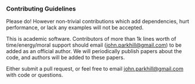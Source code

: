 ### Contributing Guidelines
Please do! However non-trivial contributions which add dependencies, hurt performance, or lack any examples will not be accepted.

This is academic software. Contributors of more than 1k lines worth of time/energy/moral support should email (john.parkhill@gmail.com) to be added as an official author. We will periodically publish papers about the code, and authors will be added to these papers.

Either submit a pull request, or feel free to email john.parkhill@gmail.com with code or questions.
